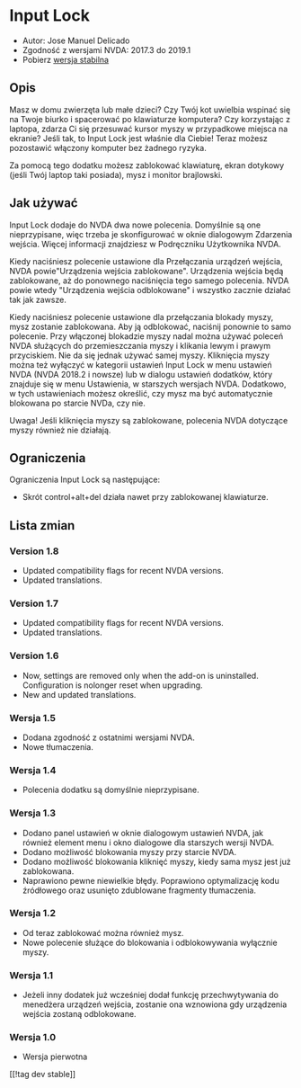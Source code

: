 # Input Lock #

* Autor: Jose Manuel Delicado
* Zgodność z wersjami NVDA: 2017.3 do 2019.1
* Pobierz [wersja stabilna][1]

## Opis

Masz w domu zwierzęta lub małe dzieci? Czy Twój kot uwielbia wspinać się na
Twoje biurko i spacerować po klawiaturze komputera? Czy korzystając z
laptopa, zdarza Ci się przesuwać kursor myszy w przypadkowe miejsca na
ekranie? Jeśli tak, to Input Lock jest właśnie dla Ciebie! Teraz możesz
pozostawić włączony komputer bez żadnego ryzyka.

Za pomocą tego dodatku możesz zablokować klawiaturę, ekran dotykowy (jeśli
Twój laptop taki posiada), mysz i monitor brajlowski.

## Jak używać

Input Lock dodaje do NVDA dwa nowe polecenia. Domyślnie są one
nieprzypisane, więc trzeba je skonfigurować w oknie dialogowym Zdarzenia
wejścia. Więcej informacji znajdziesz w Podręczniku Użytkownika NVDA.

Kiedy naciśniesz polecenie ustawione dla Przełączania urządzeń wejścia, NVDA
powie"Urządzenia wejścia zablokowane". Urządzenia wejścia będą zablokowane,
aż do ponownego naciśnięcia tego samego polecenia. NVDA powie wtedy
"Urządzenia wejścia odblokowane" i wszystko zacznie działać tak jak zawsze.

Kiedy naciśniesz polecenie ustawione dla przełączania blokady myszy, mysz
zostanie zablokowana. Aby ją odblokować, naciśnij ponownie to samo
polecenie. Przy włączonej blokadzie myszy nadal można używać poleceń NVDA
służących do przemieszczania myszy i klikania lewym i prawym
przyciskiem. Nie da się jednak używać samej myszy. Kliknięcia myszy można
też wyłączyć w kategorii ustawień Input Lock w menu ustawień NVDA (NVDA
2018.2 i nowsze) lub w dialogu ustawień dodatków, który znajduje się w menu
Ustawienia, w starszych wersjach NVDA. Dodatkowo, w tych ustawieniach możesz
określić, czy mysz ma być automatycznie blokowana po starcie NVDa, czy nie.

Uwaga! Jeśli kliknięcia myszy są zablokowane, polecenia NVDA dotyczące myszy
również nie działają.

## Ograniczenia

Ograniczenia Input Lock są następujące:

* Skrót control+alt+del działa nawet przy zablokowanej klawiaturze.

## Lista zmian

### Version 1.8

* Updated compatibility flags for recent NVDA versions.
* Updated translations.

### Version 1.7

* Updated compatibility flags for recent NVDA versions.
* Updated translations.

### Version 1.6

* Now, settings are removed only when the add-on is
  uninstalled. Configuration is nolonger reset when upgrading.
* New and updated translations.

### Wersja 1.5

* Dodana zgodność z ostatnimi wersjami NVDA.
* Nowe tłumaczenia.

### Wersja 1.4

* Polecenia dodatku są domyślnie nieprzypisane.

### Wersja 1.3

* Dodano panel ustawień w oknie dialogowym ustawień NVDA, jak również
  element menu i okno dialogowe dla starszych wersji NVDA.
* Dodano możliwość blokowania myszy przy starcie NVDA.
* Dodano możliwość blokowania kliknięć myszy, kiedy sama mysz jest już
  zablokowana.
* Naprawiono pewne niewielkie błędy. Poprawiono optymalizację kodu
  źródłowego oraz usunięto zdublowane fragmenty tłumaczenia.

### Wersja 1.2

* Od teraz zablokować można również mysz.
* Nowe polecenie służące do blokowania i odblokowywania wyłącznie myszy.

### Wersja 1.1

* Jeżeli inny dodatek już wcześniej dodał funkcję przechwytywania do
  menedżera urządzeń wejścia, zostanie ona wznowiona gdy urządzenia wejścia
  zostaną odblokowane.

### Wersja 1.0

* Wersja pierwotna

[[!tag dev stable]]

[1]: https://addons.nvda-project.org/files/get.php?file=inputlock
